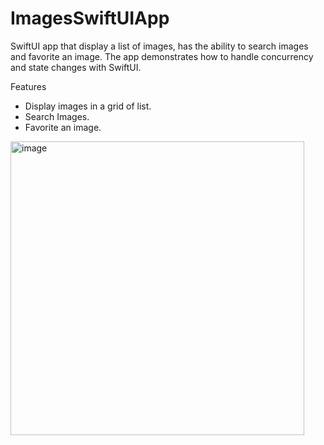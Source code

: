 # ImagesSwiftUIApp

SwiftUI app that display a list of images, has the ability to search images and favorite an image. The app demonstrates how to handle concurrency and state changes with SwiftUI. 

Features

- Display images in a grid of list.
- Search Images.
- Favorite an image.

<img width="470" alt="image" src="https://user-images.githubusercontent.com/1616626/138777846-93ee6e71-a17d-4147-96e1-c15972ea49d6.png">


